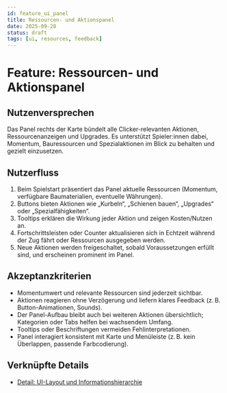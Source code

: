 ```yaml
---
id: feature_ui_panel
title: Ressourcen- und Aktionspanel
date: 2025-09-28
status: draft
tags: [ui, resources, feedback]
---
```


# Feature: Ressourcen- und Aktionspanel

## Nutzenversprechen
Das Panel rechts der Karte bündelt alle Clicker-relevanten Aktionen, Ressourcenanzeigen und Upgrades. Es unterstützt Spieler:innen dabei, Momentum, Bauressourcen und Spezialaktionen im Blick zu behalten und gezielt einzusetzen.

## Nutzerfluss
1. Beim Spielstart präsentiert das Panel aktuelle Ressourcen (Momentum, verfügbare Baumaterialien, eventuelle Währungen).
2. Buttons bieten Aktionen wie „Kurbeln“, „Schienen bauen“, „Upgrades“ oder „Spezialfähigkeiten“.
3. Tooltips erklären die Wirkung jeder Aktion und zeigen Kosten/Nutzen an.
4. Fortschrittsleisten oder Counter aktualisieren sich in Echtzeit während der Zug fährt oder Ressourcen ausgegeben werden.
5. Neue Aktionen werden freigeschaltet, sobald Voraussetzungen erfüllt sind, und erscheinen prominent im Panel.

## Akzeptanzkriterien
- Momentumwert und relevante Ressourcen sind jederzeit sichtbar.
- Aktionen reagieren ohne Verzögerung und liefern klares Feedback (z. B. Button-Animationen, Sounds).
- Der Panel-Aufbau bleibt auch bei weiteren Aktionen übersichtlich; Kategorien oder Tabs helfen bei wachsendem Umfang.
- Tooltips oder Beschriftungen vermeiden Fehlinterpretationen.
- Panel interagiert konsistent mit Karte und Menüleiste (z. B. kein Überlappen, passende Farbcodierung).

## Verknüpfte Details
- [Detail: UI-Layout und Informationshierarchie](../details/detail_ui_layout.md)
